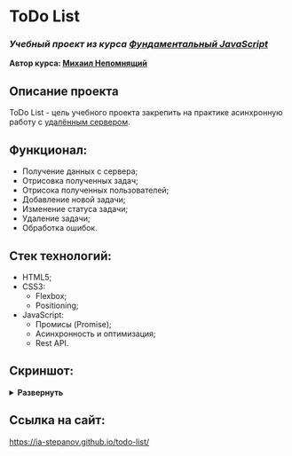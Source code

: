 # ToDo List
### ***Учебный проект из курса [Фундаментальный JavaScript](https://www.udemy.com/course/fundamental-javascript/)***
**Автор курса: [Михаил Непомнящий](https://www.udemy.com/user/mikhail-nepomniashchii/)**

## Описание проекта
ToDo List - цель учебного проекта закрепить на практике асинхронную работу с [удалённым сервером](https://jsonplaceholder.typicode.com/).

## Функционал:
- Получение данных с сервера;
- Отрисовка полученных задач;
- Отрисока полученных пользователей;
- Добавление новой задачи;
- Изменение статуса задачи;
- Удаление задачи;
- Обработка ошибок.

## Стек технологий:
- HTML5;
- CSS3:
  - Flexbox;
  - Positioning;
- JavaScript:
  - Промисы (Promise);
  - Асинхронность и оптимизация;
  - Rest API.

## Скриншот:
<details><summary><b>Развернуть</b></summary>

[![todo-list](https://user-images.githubusercontent.com/86494748/148142880-fd2b2fed-891a-437e-8755-fd22612f9872.jpg)](https://ia-stepanov.github.io/todo-list/)

</details>

## Ссылка на сайт:
https://ia-stepanov.github.io/todo-list/
